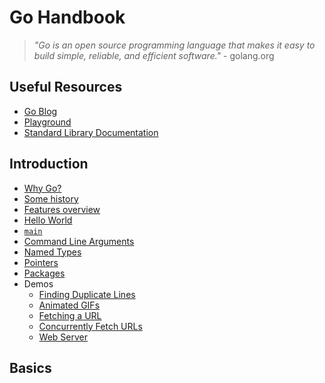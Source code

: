 # Go Handbook

> *"Go is an open source programming language that makes it easy to build simple, reliable, and efficient software."* - golang.org

## Useful Resources

* [Go Blog](https://blog.golang.org/)
* [Playground](https://play.golang.org)
* [Standard Library Documentation](https://golang.org/pkg)

## Introduction

* [Why Go?](intro/why)
* [Some history](intro/history)
* [Features overview](intro/features)
* [Hello World](intro/hello)
* [`main`](intro/main)
* [Command Line Arguments](demos/intro/args)
* [Named Types](intro/named-types)
* [Pointers](intro/pointers)
* [Packages](intro/packages)
* Demos
  * [Finding Duplicate Lines](demos/intro/finding-duplicate-lines)
  * [Animated GIFs](demos/intro/gifs)
  * [Fetching a URL](demos/intro/fetching-url)
  * [Concurrently Fetch URLs](demos/intro/concurrent-fetch)
  * [Web Server](demos/intro/web-server)

## Basics
